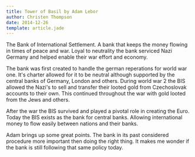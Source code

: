 ```yaml
---
title: Tower of Basil by Adam Lebor
author: Christen Thompson
date: 2014-12-26
template: article.jade 
---
```


The Bank of International Settlement. A bank that keeps the money flowing in times of peace and war. Loyal to neutrality the bank serviced Nazi Germany and helped enable their war effort and economy.

<span class="more"></span>

The bank was first created to handle the german reperations for world war one. It's charter allowed for it to be neutral although supported by the central banks of Germany, London and others.  During world war 2 the BIS allowed the Nazi's to sell and transfer their looted gold from Czechoslovak accounts to their own.  This continued throughout the war with gold looted from the Jews and others.

After the war the BIS survived and played a pivotal role in creating the Euro.  Today the BIS exists as the bank for central banks. Allowing international money to flow easily between nations and their banks.

Adam brings up some great points.  The bank in its past considered procedure more important then doing the right thing. It makes me wonder if the bank is still following that same policy today.